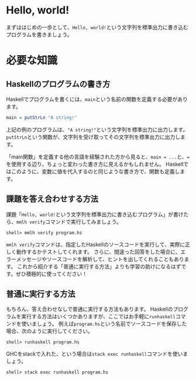 # Hello, world!

まずははじめの一歩として、`Hello, world!`という文字列を標準出力に書き込むプログラムを書きましょう。

# 必要な知識

## Haskellのプログラムの書き方

Haskellでプログラムを書くには、`main`という名前の関数を定義する必要があります。

```haskell
main = putStrLn "A string!"
```

上記の例のプログラムは、`"A string!"`という文字列を標準出力に出力します。
`putStrLn`という関数が、文字列を受け取ってその文字列を標準出力に出力します。

「main関数」を定義する他の言語を経験された方から見ると、`main = ...`と、`=`を使用する辺り、ちょっと変わった書き方に見えるかもしれません。
Haskellではこのように、変数に値を代入するのと同じような書き方で、関数も定義します。

## 課題を答え合わせする方法

課題「`Hello, world!`という文字列を標準出力に書き込むプログラム」が書けたら、`mmlh verify`コマンドで実行してみましょう。

```
shell> mmlh verify program.hs
```

`mmlh verify`コマンドは、指定したHaskellのソースコードを実行して、実際に正しく動作するかテストしてくれます。
さらに、間違った回答をした場合に、エラーメッセージやソースコードを解析して、ヒントを出してくれることもあります。
これから紹介する「普通に実行する方法」よりも学習の助けになるはずです。ぜひ積極的に使ってください！

## 普通に実行する方法

もちろん、答え合わせなしで普通に実行する方法もあります。
Haskellのプログラムを実行する方法はいくつかありますが、ここではお手軽に`runhaskell`コマンドを使いましょう。
例えば`program.hs`という名前でソースコードを保存した場合、次のように実行してください。

```
shell> runhaskell program.hs
```

GHCをstackで入れた、という場合は`stack exec runhaskell`コマンドを使いましょう。

```
shell> stack exec runhaskell program.hs
```

